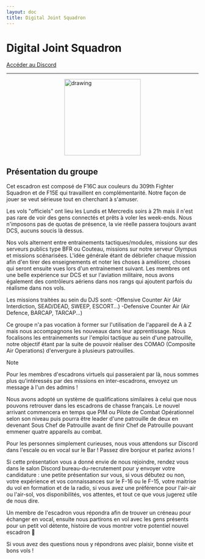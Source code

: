 ```yaml
---
layout: doc
title: Digital Joint Squadron
---
```


# Digital Joint Squadron

[Accéder au Discord](https://discord.gg/3gqYeWETzm)

---
<img src="https://forum.dcs.world/uploads/monthly_2024_08/Logo11.png.fada270b393c4d2647f853e0dc3ff583.png" alt="drawing" width="200" style="display: block; margin-left: auto; margin-right: auto;"/>

## Présentation du groupe
Cet escadron est composé de F16C aux couleurs du 309th Fighter Squadron et de F15E qui travaillent en complémentarité. Notre façon de jouer se veut sérieuse tout en cherchant à s'amuser.

Les vols "officiels" ont lieu les Lundis et Mercredis soirs à 21h mais il n'est pas rare de voir des gens connectés et prêts à voler les week-ends. Nous n'imposons pas de quotas de présence, la vie réelle passera toujours avant DCS, aucuns soucis là dessus.

Nos vols alternent entre entrainements tactiques/modules, missions sur des serveurs publics type BFR ou Couteau, missions sur notre serveur Olympus et missions scénarisées. L'idée générale étant de débriefer chaque mission afin d'en tirer des enseignements et noter les choses à améliorer, choses qui seront ensuite vues lors d'un entrainement suivant. Les membres ont une belle expérience sur DCS et sur l'aviation militaire, nous avons également des contrôleurs aériens dans nos rangs qui ajoutent parfois du réalisme dans nos vols.

Les missions traitées au sein du DJS sont:
-Offensive Counter Air (Air Interdiction, SEAD/DEAD, SWEEP, ESCORT…)
-Defensive Counter Air (Air Defence, BARCAP, TARCAP...)

Ce groupe n'a pas vocation à former sur l'utilisation de l'appareil de A à Z mais nous accompagnons les nouveaux dans leur apprentissage. Nous focalisons les entrainements sur l'emploi tactique au sein d'une patrouille, notre objectif étant par la suite de pouvoir réaliser des COMAO (Composite Air Operations) d'envergure à plusieurs patrouilles. 
> [!NOTE]
> Pour les membres d'escadrons virtuels qui passeraient par là, nous sommes plus qu'intéressés par des missions en inter-escadrons, envoyez un message à l'un des admins !

Nous avons adopté un système de qualifications similaires à celui que nous pouvons retrouver dans les escadrons de chasse français. Le nouvel arrivant commencera en temps que PIM ou Pilote de Combat Opérationnel selon son niveau puis pourra être leader d'une patrouille de deux en devenant Sous Chef de Patrouille avant de finir Chef de Patrouille pouvant emmener quatre appareils au combat.

Pour les personnes simplement curieuses, nous vous attendons sur Discord dans l'⁠escale ou en vocal sur le Bar ! Passez dire bonjour et parlez avions !

Si cette présentation vous a donné envie de nous rejoindre, rendez vous dans le salon Discord ⁠bureau-du-recrutement pour y envoyer votre candidature : une petite présentation sur vous, si vous débutez ou non, votre expérience et vos connaissances sur le F-16 ou le F-15, votre maitrise du vol en formation et de la radio, si vous avez une préférence pour l'air-air ou l'air-sol, vos disponibilités, vos attentes, et tout ce que vous jugerez utile de nous dire.

Un membre de l'escadron vous répondra afin de trouver un créneau pour échanger en vocal, ensuite nous partirons en vol avec les gens présents pour un petit vol détente, histoire de vous montrer votre potentiel nouvel escadron 🙂 

Si vous avez des ⁠questions nous y répondrons avec plaisir, bonne visite et bons vols ! 
